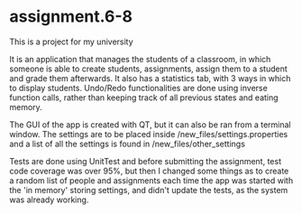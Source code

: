 # assignment.6-8
This is a project for my university

It is an application that manages the students of a classroom, in which someone is able to create students, assignments,
assign them to a student and grade them afterwards. It also has a statistics tab, with 3 ways in which to display students.
Undo/Redo functionalities are done using inverse function calls, rather than keeping track of all previous states and eating memory.

The GUI of the app is created with QT, but it can also be ran from a terminal window. The settings are to be placed inside /new_files/settings.properties
and a list of all the settings is found in /new_files/other_settings

Tests are done using UnitTest and before submitting the assignment, test code coverage was over 95%, but then I changed some things as to
create a random list of people and assignments each time the app was started with the 'in memory' storing settings, 
and didn't update the tests, as the system was already working.

